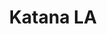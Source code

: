 ---
layout: place
title: "Katana LA"
permalink: /california/west-hollywood/katana-la.html
stateAbbr: CA
stateName: California
cityName: West Hollywood
seo:
  name: "Katana LA"
  type: Restaurant
  links: https://www.katanarobata.com/
description: "Looking for sushi in West Hollywood, California? Check out Katana LA for a delightful Japanese dining experience. Enjoy a variety of sushi and other dishes i..."
place_id: ChIJ676_Qr6-woARy3H97J4OVdY
photos:
  - name: >-
      places/ChIJ676_Qr6-woARy3H97J4OVdY/photos/AeeoHcL1AQF75QY_VjFWl8gcQLReB0fgQOKCMNPwrBMffpU8wQFyMA5a-DRXscr1u8i_L64p5GnPFvUrqfsmtGuku3N8SHz6ZT7AtTSpxkL9v5N3ZhEZ6hw1rq6CuwcHNXAGRSeEMxqJuwBIrf43k4JXWlB9ft-x2ugCIni__2OVAinogld1CVp8ExuxrZ7dJD6xp8HXAteXD7pAUoEWHE2-YTcuEeqUOQXclJE4uIJctqz1yTVtFAUmTW8oOAqnSLIGgQOnacbE1oelIDVuDetJ9on4-Sa59GPsqb6c_HOuASuB7w
    widthPx: 3504
    heightPx: 2336
    authorAttributions:
      - displayName: Katana LA
        uri: https://maps.google.com/maps/contrib/112544416930443240126
        photoUri: >-
          https://lh3.googleusercontent.com/a-/ALV-UjXaVfw_5fXmx-9dMIIHoucaCoZ7HBrMPOdzKbOGBBq0N8itA_NB=s100-p-k-no-mo
    flagContentUri: >-
      https://www.google.com/local/imagery/report/?cb_client=maps_api_places.places_api&image_key=!1e10!2sAF1QipMNqBGrpMuTmIZh4iS7EP9P7WHqAptQQKz4-RW-&hl=en-US
    googleMapsUri: >-
      https://www.google.com/maps/place//data=!3m4!1e2!3m2!1sAF1QipMNqBGrpMuTmIZh4iS7EP9P7WHqAptQQKz4-RW-!2e10!4m2!3m1!1s0x80c2bebe42bfbeeb:0xd6550e9eecfd71cb
  - name: >-
      places/ChIJ676_Qr6-woARy3H97J4OVdY/photos/AeeoHcLvutxsQauxQOGE7mqQt4b1zZ0r_sr5G2WMiI7GFPxhax8s5dHIOrHZxiFpAFycotahPk5ErpZ8T-OZn5GswHPM73PuAQgh5u-XkndtOUMBOlAobGhK1epUB4Genm9XYQCdJoZ_ClNCZZ1e-DwXOx9RIf60njNJOKn_ENRCm8F4WczCD9df1EGMpzfQisZEuBeGwjPG4C5rTFTzE13EVOc4l0LvFPvuh-kc5zkmoN2QFiQlnjT1nTa2LffziPZx8w1H2YamVLdQbyn3MuFp3N2HtryFokxGoWNMYc9hkr3v2g
    widthPx: 2119
    heightPx: 1192
    authorAttributions:
      - displayName: Katana LA
        uri: https://maps.google.com/maps/contrib/112544416930443240126
        photoUri: >-
          https://lh3.googleusercontent.com/a-/ALV-UjXaVfw_5fXmx-9dMIIHoucaCoZ7HBrMPOdzKbOGBBq0N8itA_NB=s100-p-k-no-mo
    flagContentUri: >-
      https://www.google.com/local/imagery/report/?cb_client=maps_api_places.places_api&image_key=!1e10!2sAF1QipPVYZEgO__Oc17eT2h1jSmeEGLefRaNLe57FyuR&hl=en-US
    googleMapsUri: >-
      https://www.google.com/maps/place//data=!3m4!1e2!3m2!1sAF1QipPVYZEgO__Oc17eT2h1jSmeEGLefRaNLe57FyuR!2e10!4m2!3m1!1s0x80c2bebe42bfbeeb:0xd6550e9eecfd71cb
  - name: >-
      places/ChIJ676_Qr6-woARy3H97J4OVdY/photos/AeeoHcKDNNPnhTzKaUdt4Fpx3RcpfKyQYTtmmjUgpyVtlvkf1sfwWU6HbiwThQRZvxKD9nwYnJVpvekyi-iPfKMJ-Hx5Pr4YDymdeqeFkE31igJ85JYLYyocdeUsLJpqM392vTFLJcNdjxt5SpFiNiojXcPbJO07JS_OxyAft5kHiHPDYWxqT0kHEgGAb8dwCz0H9xZMDkaiiqY3mrRK6Lqj6_IXvVLRqsRTN6ynkpUwbo08gE2A1RJDT-0gcbrGGzbY7yt5sp83TgkqSkF-qKOce-vZUS12CjMdvvbxlwKBf4YCnTb23vNX7u-2w-KlSlo4QcNO3-lG4oreUMDSWy7CLQtz96KIAMmnDgjYSE_YOiqEL7Rc3bOywKdpFM7eu1C5p2409pWhX-PONLC8aSYfqWtCal6t8K6_flcVaiXSYoupmjrK
    widthPx: 3000
    heightPx: 4000
    authorAttributions:
      - displayName: Noam Baruh
        uri: https://maps.google.com/maps/contrib/104168884938220514118
        photoUri: >-
          https://lh3.googleusercontent.com/a-/ALV-UjWmheO4AzXsGBkY9pkLZlxuKXx_FksCitCqHkB4629xgD0rIs5p_Q=s100-p-k-no-mo
    flagContentUri: >-
      https://www.google.com/local/imagery/report/?cb_client=maps_api_places.places_api&image_key=!1e10!2sCIHM0ogKEICAgMDwmPT3lgE&hl=en-US
    googleMapsUri: >-
      https://www.google.com/maps/place//data=!3m4!1e2!3m2!1sCIHM0ogKEICAgMDwmPT3lgE!2e10!4m2!3m1!1s0x80c2bebe42bfbeeb:0xd6550e9eecfd71cb
  - name: >-
      places/ChIJ676_Qr6-woARy3H97J4OVdY/photos/AeeoHcJ4lvCoP11ZrIroC_iIsavoDWw8MQ7u01L7Ca1J-Sng1R4mn8G55ZE48S7KczDDfRFqKENKISR4e2m_DsqjtHVwiPk7Ch0fJ69RnLcvymQ4ZZjBgvud5AcnwX2Qszof6EVS_6vSuJeVQPb_hLE53tYWq2tLkq4bdVUvZGmvGMf7hCO9akF4Pceu40m78OLDoItitZxL-ZxxpNl26bde3f0h5kFxY6wsaJH2jimZGOqTe2th6uvS6jFAXZnUsOkh9ifm3O8wng0aw9xxkxtc-naR_RmHfO8SGIsngtAnonlg161gm5gTrMC3oLq9qfuoheqDPU0iRUS1Ug-XJvHJ6BLB8MHWrurthMrgne0FSWLjXTTCHHxtnhLQX_k-pmx7LR-aqCqyHWRKU4XL0h8xSeBWHKheCmuA4j6tYUu7OOrx3MgZ
    widthPx: 4032
    heightPx: 3024
    authorAttributions:
      - displayName: Jay Thaidecha
        uri: https://maps.google.com/maps/contrib/109300625271269343674
        photoUri: >-
          https://lh3.googleusercontent.com/a-/ALV-UjVzh5bGZSXCGf5fBqdMgvLTCZ7y7APlltkyzpzpjezqNd1UVjE=s100-p-k-no-mo
    flagContentUri: >-
      https://www.google.com/local/imagery/report/?cb_client=maps_api_places.places_api&image_key=!1e10!2sCIHM0ogKEICAgICHpYuB8gE&hl=en-US
    googleMapsUri: >-
      https://www.google.com/maps/place//data=!3m4!1e2!3m2!1sCIHM0ogKEICAgICHpYuB8gE!2e10!4m2!3m1!1s0x80c2bebe42bfbeeb:0xd6550e9eecfd71cb
  - name: >-
      places/ChIJ676_Qr6-woARy3H97J4OVdY/photos/AeeoHcJRAV7Z5elPz8oxYysS-tHHpWwuVKGdHJorWGQghYsJQGRkvuYoVbYOm1yF1_A6uzP-yjvGf5zFTWxhVjwxauvD-KrMunvfh2c6vvwMnZR2g3LT5NmU-WW3SSmzKfqreIoI1m7LxoXjwqiqazV-YYQ9wTRK1-ryoWw9aMMpAF967DM7LZOYcv0dNHjWZ111sj0K9uOwTofiHe3mDkCMUao_LvD3-NjLCz2pRnj8FldZ7CLXFwknEWnmjg8-ERpia6UkCoagUQj0cokM21Oww_U5ELiJuLjKSeNyd_6Lq3rDxDr39lUJ7f4dH8CT2a4-jXCrO_H56Zi2A01eFYXNM3IlYQBUX04ern8_R0G64NVdL9GjP_2DE3zahkdk_msghUbudRjozfbw_z05Buk_N-zv24F6_a0KVj0C24jJ2X1Eix4
    widthPx: 3024
    heightPx: 4032
    authorAttributions:
      - displayName: Jay Thaidecha
        uri: https://maps.google.com/maps/contrib/109300625271269343674
        photoUri: >-
          https://lh3.googleusercontent.com/a-/ALV-UjVzh5bGZSXCGf5fBqdMgvLTCZ7y7APlltkyzpzpjezqNd1UVjE=s100-p-k-no-mo
    flagContentUri: >-
      https://www.google.com/local/imagery/report/?cb_client=maps_api_places.places_api&image_key=!1e10!2sCIHM0ogKEICAgICHpYuBsgE&hl=en-US
    googleMapsUri: >-
      https://www.google.com/maps/place//data=!3m4!1e2!3m2!1sCIHM0ogKEICAgICHpYuBsgE!2e10!4m2!3m1!1s0x80c2bebe42bfbeeb:0xd6550e9eecfd71cb
  - name: >-
      places/ChIJ676_Qr6-woARy3H97J4OVdY/photos/AeeoHcJeaGbB9KKcIYEwY0EawsB9S5tPx0olbgObCWxnTlLOU4AcKJ-Ccg7wgFhDxjO3VHpnMh67g4-7uv2e4B3l6oRcNzKswRSoHwespN62XmEtXQW29XZf2oZ6Fry4oXEHPqj1ldQjigxMF_pQLgwByp_9AMhu6u8IfMIb4tqNEODQXR27OIBzdl5EkvkSxfn63C5pe-Iq-GCHf2G2shByAnHtRNGvpStLne66cQWDJfpOJGqpdYK9K1ugKpv45E3864K8_sAgWJubQj4njH16zJC15v9vxfhwW-N5HD5cqOBZlL4p6sjAVZqdslxZPe7hA9BAJQjVi2aCHor_47MWT21rM3yqduU-lB-cqYdmttiF1-Vd42vfeikyqSAI3i-Jm9emLclx1AnAifXOvUFBZRbicvpHcAWte5nOtrQz-ySoXmLV
    widthPx: 3024
    heightPx: 4032
    authorAttributions:
      - displayName: Adjoua Ehoussou
        uri: https://maps.google.com/maps/contrib/111328090590065069541
        photoUri: >-
          https://lh3.googleusercontent.com/a-/ALV-UjWLJVO_5owUP0myNAofq85odCK1EIjyjAI05lpZKKr8lX3CHu7edQ=s100-p-k-no-mo
    flagContentUri: >-
      https://www.google.com/local/imagery/report/?cb_client=maps_api_places.places_api&image_key=!1e10!2sCIHM0ogKEICAgIDuwtqs1gE&hl=en-US
    googleMapsUri: >-
      https://www.google.com/maps/place//data=!3m4!1e2!3m2!1sCIHM0ogKEICAgIDuwtqs1gE!2e10!4m2!3m1!1s0x80c2bebe42bfbeeb:0xd6550e9eecfd71cb
  - name: >-
      places/ChIJ676_Qr6-woARy3H97J4OVdY/photos/AeeoHcImKm0mNRuutu_9amGZKVbhQCPza3QgliHO2srTAnLSzVcEJCUai8lXAa3ggWRhxip9S8_zLQydT946KFlU0McMx9Bov66ev2G5wcPbCeDYskG03o5EQof2mGthljAjQ7mqcrt56QeCMR8e93Ixp6QsKsUTnrfV1ORso4hgDvnswGETHHppq259yYskz0phF3LyyRiVjW5BLlMvXLuPbJ9yrXC0dQ775VzkQAl9iLpqlj728_L55d29Q6w4-vzhBbK9lPl1v89beiNi5IVIOWgdjScMy4YgwBuoT_vu5iKCYW5MsZARtPKAahCEIR_6wRQAmgz2sv84zdGA1m_IlpqXG27EQhwgYE-bE0h4geKpnY_nCQyolGRjscom2xLRIY-GMKOIilYDkcULyhUhLji1Q0g-9WYrwCbrSe8sI-DARg
    widthPx: 1258
    heightPx: 1258
    authorAttributions:
      - displayName: Josh Moretti
        uri: https://maps.google.com/maps/contrib/105965342468009963986
        photoUri: >-
          https://lh3.googleusercontent.com/a-/ALV-UjVgZuMra-zHZzFkKk41YYFshyr3KDt88pa5hFRzICk2gUuaZ5bY=s100-p-k-no-mo
    flagContentUri: >-
      https://www.google.com/local/imagery/report/?cb_client=maps_api_places.places_api&image_key=!1e10!2sCIHM0ogKEICAgMCI74mLUg&hl=en-US
    googleMapsUri: >-
      https://www.google.com/maps/place//data=!3m4!1e2!3m2!1sCIHM0ogKEICAgMCI74mLUg!2e10!4m2!3m1!1s0x80c2bebe42bfbeeb:0xd6550e9eecfd71cb
  - name: >-
      places/ChIJ676_Qr6-woARy3H97J4OVdY/photos/AeeoHcICyrILwt9SwOXZOqmIsNR9Lpeh4L3sfEZa58TSEbjCeWInSa7bjN8LgqiPfYuk4pGMrVtgoYe6uAfPZyH1C3WvNP34S08vnOdXPmBxRLN332AlWRKaMQypfzM77fYr70qaPTGgnAmGA3Rq31jKdG6X9xrNXOdGr5zAAsimAvTXiOAprZLEGalnlzMOG7onaSoM6Y_-W38uCWaUm4D1R8mV3maMVxHVesRHMb-TAACv6IOKHuzsPymRcGr1QPfJ1uGid43i1--3fsh9YoC85AOzzAAcoym5KS5TWHBM_LrG-1LMCbWBzyix0Eb2zEza2TLT3FVf7BU7h0_tQfepNrKeWvQHOD6f-0Ve41dL2oXN-J3hGi_jwn3xXjEOZPyAxWUlu2WEur1KuN1OuYxDSB05nzkS5Q4fStbo9pAWx5Q
    widthPx: 4032
    heightPx: 1816
    authorAttributions:
      - displayName: I C
        uri: https://maps.google.com/maps/contrib/113122899070258951334
        photoUri: >-
          https://lh3.googleusercontent.com/a-/ALV-UjWIilwnzYutoziA5ZHGp_WNQaMYCMsJ-Yf6lrbHhDTQRu9YruOL=s100-p-k-no-mo
    flagContentUri: >-
      https://www.google.com/local/imagery/report/?cb_client=maps_api_places.places_api&image_key=!1e10!2sCIHM0ogKEICAgIC7tLCvDQ&hl=en-US
    googleMapsUri: >-
      https://www.google.com/maps/place//data=!3m4!1e2!3m2!1sCIHM0ogKEICAgIC7tLCvDQ!2e10!4m2!3m1!1s0x80c2bebe42bfbeeb:0xd6550e9eecfd71cb
  - name: >-
      places/ChIJ676_Qr6-woARy3H97J4OVdY/photos/AeeoHcKGRt7L_XdNjSVIpm3Hdp6y3s2LAX0iwqEOOGXOH5UqlEZUviiGIsSq9_Qr_Ltn6mKX7c9iRu3ReqP1iHADrKBh_fngCyqf9_rzBhbUh5kBhg-SNsE30TlT24JuAFArc0_1XexNqESz1P38Ka1ShaQTtg1DLXvSKkn-9TSpuFUf_bK1x_vKMdVhkKodJ4Rm28Jvv3O_duVQVsX3CTymeReRL3WTctrRneE2rZMjbBrduYghrS2VOUQjPNPEVawtMY8Un3-nx_2EPU3jsRrgysAtOGAOZltYnhiDuYiEhUK1UMmxsC-oODy0kBotnfKMt2QoAl5pl5Em7Kj5unCMmZ20dRv-IpC6CYYqYlGhRl-DRf4Lh_gOBVDcaFQV0iECZIigP6fT9ooopO5lfKPrMaP419poH43pZPatfuQMSNs6vw
    widthPx: 4000
    heightPx: 3000
    authorAttributions:
      - displayName: Chris P
        uri: https://maps.google.com/maps/contrib/112198258256607674490
        photoUri: >-
          https://lh3.googleusercontent.com/a-/ALV-UjUY5UqgWKHCQ5Ljtd1VKJ7UPziTcrmUf5Gdtcw1YA4v08olVBb7rA=s100-p-k-no-mo
    flagContentUri: >-
      https://www.google.com/local/imagery/report/?cb_client=maps_api_places.places_api&image_key=!1e10!2sCIHM0ogKEICAgIDmoYi7Xg&hl=en-US
    googleMapsUri: >-
      https://www.google.com/maps/place//data=!3m4!1e2!3m2!1sCIHM0ogKEICAgIDmoYi7Xg!2e10!4m2!3m1!1s0x80c2bebe42bfbeeb:0xd6550e9eecfd71cb
  - name: >-
      places/ChIJ676_Qr6-woARy3H97J4OVdY/photos/AeeoHcJq1eZQPm71_UWuc0h4QqNuOD9jCV_Q2JIhqRxDWEmvr_4ZztSx1Dd08nHPrhfJMGMg-XPtrjSc60BXFv4Prm6j_4Cmcyg1qRqd1oBPbI-PL9mtmcg0FnmW8BV2x2OAxblVbjdMnhTndVCb3dqNl0MsuQawkLkef4eBjsdPQ2byuo8WzOtQ5TWyOxR_JA_z7fQTgczFwRTDZfvOjZWmKyEG0jwR5YjRgGS6TAsJnnLylnJk2cchfAMrW80AZhhSM0_MD2FxgmXS8Dv7BHZNgJJ8Ruz79yf4ucXW2lUkrXOzH8H1goRzhoz5KVrYlUYGUJPCHcr0G6zeg1NmHg7phwogjWfOPQp_LFBviuHHghcIufUd8q8RR8qig1K7c5QifweiaD6b90JxI91qNDKa94ycHaKEdpa7S9zeANjjmr_ljcR0
    widthPx: 3024
    heightPx: 4032
    authorAttributions:
      - displayName: christopher dabek
        uri: https://maps.google.com/maps/contrib/117500515459133985056
        photoUri: >-
          https://lh3.googleusercontent.com/a-/ALV-UjUl7qNz78xmQUa10Oz4w7H89SVXsa3aayaTxxgSwivMOuUFUZht5Q=s100-p-k-no-mo
    flagContentUri: >-
      https://www.google.com/local/imagery/report/?cb_client=maps_api_places.places_api&image_key=!1e10!2sCIHM0ogKEICAgICO4dWM4QE&hl=en-US
    googleMapsUri: >-
      https://www.google.com/maps/place//data=!3m4!1e2!3m2!1sCIHM0ogKEICAgICO4dWM4QE!2e10!4m2!3m1!1s0x80c2bebe42bfbeeb:0xd6550e9eecfd71cb
address: 8439 W Sunset Blvd, West Hollywood, CA 90069, USA
street: 8439 W Sunset Blvd
city: West Hollywood
state: CA
zip: '90069'
country: USA
neighborhood: Sunset Strip
latitude: '34.094971'
longitude: '-118.374560'
accessibility_options:
  wheelchairAccessibleParking: true
  wheelchairAccessibleEntrance: true
  wheelchairAccessibleRestroom: true
  wheelchairAccessibleSeating: true
business_status: OPERATIONAL
name: Katana LA
google_maps_links:
  directionsUri: >-
    https://www.google.com/maps/dir//''/data=!4m7!4m6!1m1!4e2!1m2!1m1!1s0x80c2bebe42bfbeeb:0xd6550e9eecfd71cb!3e0
  placeUri: https://maps.google.com/?cid=15444266572880638411
  writeAReviewUri: >-
    https://www.google.com/maps/place//data=!4m3!3m2!1s0x80c2bebe42bfbeeb:0xd6550e9eecfd71cb!12e1
  reviewsUri: >-
    https://www.google.com/maps/place//data=!4m4!3m3!1s0x80c2bebe42bfbeeb:0xd6550e9eecfd71cb!9m1!1b1
  photosUri: >-
    https://www.google.com/maps/place//data=!4m3!3m2!1s0x80c2bebe42bfbeeb:0xd6550e9eecfd71cb!10e5
primary_type: Japanese Restaurant
opening_hours:
  regular: null
  current: null
secondary_opening_hours:
  regular:
    weekdayDescriptions: null
    type: null
  current:
    weekdayDescriptions: null
    type: null
phone: (323) 650-8585
price_level: PRICE_LEVEL_EXPENSIVE
price_range: $100 &ndash; & up
rating: '4.4'
rating_count: 1017
website: https://www.katanarobata.com/
reviews: null
parking_options: null
payment_options: null
allow_dogs: null
curbside_pickup: null
delivery: null
dine_in: null
good_for_children: null
good_for_groups: null
good_for_sports: null
live_music: null
menu_for_children: null
outdoor_seating: null
reservable: null
restroom: null
serves_beer: null
serves_breakfast: null
serves_brunch: null
serves_cocktails: null
serves_coffee: null
serves_dinner: null
serves_dessert: null
serves_lunch: null
serves_vegetarian_food: null
serves_wine: null
takeout: null
summary: null

---